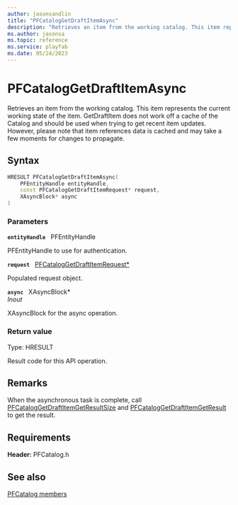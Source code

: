 ```yaml
---
author: jasonsandlin
title: "PFCatalogGetDraftItemAsync"
description: "Retrieves an item from the working catalog. This item represents the current working state of the item. GetDraftItem does not work off a cache of the Catalog and should be used when trying to get recent item updates. However, please note that item references data is cached and may take a few moments for changes to propagate."
ms.author: jasonsa
ms.topic: reference
ms.service: playfab
ms.date: 05/24/2023
---
```


# PFCatalogGetDraftItemAsync  

Retrieves an item from the working catalog. This item represents the current working state of the item. GetDraftItem does not work off a cache of the Catalog and should be used when trying to get recent item updates. However, please note that item references data is cached and may take a few moments for changes to propagate.  

## Syntax  
  
```cpp
HRESULT PFCatalogGetDraftItemAsync(  
    PFEntityHandle entityHandle,  
    const PFCatalogGetDraftItemRequest* request,  
    XAsyncBlock* async  
)  
```  
  
### Parameters  
  
**`entityHandle`** &nbsp; PFEntityHandle  
  
PFEntityHandle to use for authentication.  
  
**`request`** &nbsp; [PFCatalogGetDraftItemRequest*](../../pfcatalogtypes/structs/pfcataloggetdraftitemrequest.md)  
  
Populated request object.  
  
**`async`** &nbsp; XAsyncBlock*  
*_Inout_*  
  
XAsyncBlock for the async operation.  
  
  
### Return value
Type: HRESULT
  
Result code for this API operation.
  
## Remarks  
  
When the asynchronous task is complete, call [PFCatalogGetDraftItemGetResultSize](pfcataloggetdraftitemgetresultsize.md) and [PFCatalogGetDraftItemGetResult](pfcataloggetdraftitemgetresult.md) to get the result.
  
## Requirements  
  
**Header:** PFCatalog.h
  
## See also  
[PFCatalog members](../pfcatalog_members.md)  

  
  
